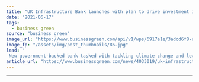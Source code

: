 ```yaml
---
title: "UK Infrastructure Bank launches with plan to drive investment in net zero transition"
date: "2021-06-17"
tags: 
  - business green
source: "business green"
image_url: "https://www.businessgreen.com/api/v1/wps/6917e1e/3adcd6f8-ac51-4dae-b4a8-c91140e152d7/10/Infrastructure-185x114.jpg"
image_fp: "/assets/img/post_thumbnails/86.jpg"
lead: "
 New government-backed bank tasked with tackling climate change and levelling up regional inequalities has formally opened at its Leeds HQ ..."
article_url: "https://www.businessgreen.com/news/4033019/uk-infrastructure-bank-launches-plan-drive-investment-net-zero-transition"
---
```


---
